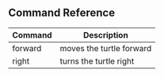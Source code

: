 ## Command Reference

| Command   | Description                                  |
|-----------|----------------------------------------------|
| forward   | moves the turtle forward                     |
| right     | turns the turtle right                       |